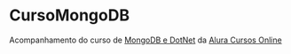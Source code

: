 # CursoMongoDB
Acompanhamento do curso de [MongoDB e DotNet](https://www.alura.com.br/curso-online-dotnet-mongodb) da [Alura Cursos Online](https://www.alura.com.br/)
